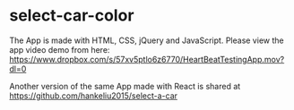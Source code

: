 # select-car-color

The App is made with HTML, CSS, jQuery and JavaScript.
Please view the app video demo from here: <https://www.dropbox.com/s/57xv5ptlo6z6770/HeartBeatTestingApp.mov?dl=0>

Another version of the same App made with React is shared at <https://github.com/hankeliu2015/select-a-car>
